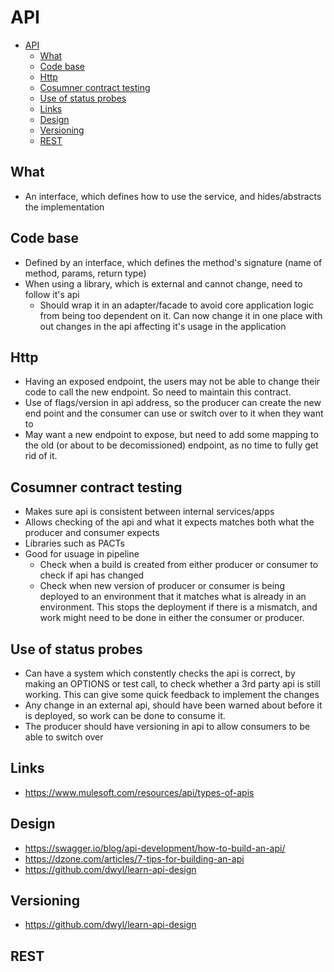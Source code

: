 # API

<!-- TOC depthFrom:1 depthTo:6 withLinks:1 updateOnSave:1 orderedList:0 -->

- [API](#api)
	- [What](#what)
	- [Code base](#code-base)
	- [Http](#http)
	- [Cosumner contract testing](#cosumner-contract-testing)
	- [Use of status probes](#use-of-status-probes)
	- [Links](#links)
	- [Design](#design)
	- [Versioning](#versioning)
	- [REST](#rest)

<!-- /TOC -->

## What

- An interface, which defines how to use the service, and hides/abstracts the implementation


## Code base

- Defined by an interface, which defines the method's signature (name of method, params, return type)
- When using a library, which is external and cannot change, need to follow it's api
  - Should wrap it in an adapter/facade to avoid core application logic from being too dependent on it. Can now change it in one place with out changes in the api affecting it's usage in the application

## Http

- Having an exposed endpoint, the users may not be able to change their code to call the new endpoint. So need to maintain this contract.
- Use of flags/version in api address, so the producer can create the new end point and the consumer can use or switch over to it when they want to
- May want a new endpoint to expose, but need to add some mapping to the old (or about to be decomissioned) endpoint, as no time to fully get rid of it.

## Cosumner contract testing

- Makes sure api is consistent between internal services/apps
- Allows checking of the api and what it expects matches both what the producer and consumer expects
- Libraries such as PACTs
- Good for usuage in pipeline
  - Check when a build is created from either producer or consumer to check if api has changed
  - Check when new version of producer or consumer is being deployed to an environment that it matches what is already in an environment. This stops the deployment if there is a mismatch, and work might need to be done in either the consumer or producer.

## Use of status probes

- Can have a system which constently checks the api is correct, by making an OPTIONS or test call, to check whether a 3rd party api is still working. This can give some quick feedback to implement the changes
- Any change in an external api, should have been warned about before it is deployed, so work can be done to consume it.
- The producer should have versioning in api to allow consumers to be able to switch over

## Links

- https://www.mulesoft.com/resources/api/types-of-apis

## Design

- https://swagger.io/blog/api-development/how-to-build-an-api/
- https://dzone.com/articles/7-tips-for-building-an-api
- https://github.com/dwyl/learn-api-design

## Versioning

- https://github.com/dwyl/learn-api-design

## REST
